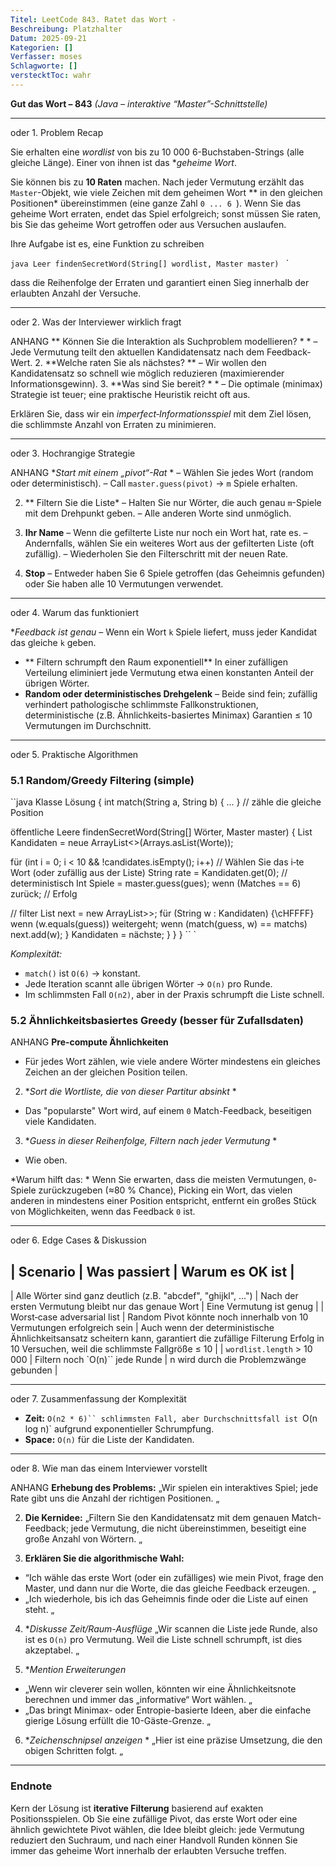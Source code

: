 ```yaml
---
Titel: LeetCode 843. Ratet das Wort -
Beschreibung: Platzhalter
Datum: 2025-09-21
Kategorien: []
Verfasser: moses
Schlagworte: []
verstecktToc: wahr
---
```

**Gut das Wort – 843**
*(Java – interaktive “Master”-Schnittstelle)*

---

oder 1. Problem Recap

Sie erhalten eine *wordlist* von bis zu 10 000 6-Buchstaben-Strings (alle gleiche Länge).
Einer von ihnen ist das **geheime Wort*.

Sie können bis zu **10 Raten** machen.
Nach jeder Vermutung erzählt das `Master`-Objekt, wie viele Zeichen mit dem geheimen Wort ** in den gleichen Positionen* übereinstimmen (eine ganze Zahl `0 ... 6 `).
Wenn Sie das geheime Wort erraten, endet das Spiel erfolgreich; sonst müssen Sie raten, bis Sie das geheime Wort getroffen oder aus Versuchen auslaufen.

Ihre Aufgabe ist es, eine Funktion zu schreiben

``java
Leer findenSecretWord(String[] wordlist, Master master)
`` `

dass die Reihenfolge der Erraten und garantiert einen Sieg innerhalb der erlaubten Anzahl der Versuche.

---

oder 2. Was der Interviewer wirklich fragt

ANHANG ** Können Sie die Interaktion als Suchproblem modellieren? * *
– Jede Vermutung teilt den aktuellen Kandidatensatz nach dem Feedback-Wert.
2. **Welche raten Sie als nächstes? **
– Wir wollen den Kandidatensatz so schnell wie möglich reduzieren (maximierender Informationsgewinn).
3. **Was sind Sie bereit? * *
– Die optimale (minimax) Strategie ist teuer; eine praktische Heuristik reicht oft aus.

Erklären Sie, dass wir ein *imperfect‐Informationsspiel* mit dem Ziel lösen, die schlimmste Anzahl von Erraten zu minimieren.

---

oder 3. Hochrangige Strategie

ANHANG **Start mit einem „pivot“-Rat* *
– Wählen Sie jedes Wort (random oder deterministisch).
– Call `master.guess(pivot)` → `m` Spiele erhalten.

2. ** Filtern Sie die Liste*
– Halten Sie nur Wörter, die auch genau `m`-Spiele mit dem Drehpunkt geben.
– Alle anderen Worte sind unmöglich.

3. **Ihr Name**
– Wenn die gefilterte Liste nur noch ein Wort hat, rate es.
– Andernfalls, wählen Sie ein weiteres Wort aus der gefilterten Liste (oft zufällig).
– Wiederholen Sie den Filterschritt mit der neuen Rate.

4. **Stop**
– Entweder haben Sie 6 Spiele getroffen (das Geheimnis gefunden) oder Sie haben alle 10 Vermutungen verwendet.

---

oder 4. Warum das funktioniert

**Feedback ist genau* – Wenn ein Wort `k` Spiele liefert, muss jeder Kandidat das gleiche `k` geben.
- ** Filtern schrumpft den Raum exponentiell** In einer zufälligen Verteilung eliminiert jede Vermutung etwa einen konstanten Anteil der übrigen Wörter.
- **Random oder deterministisches Drehgelenk** – Beide sind fein; zufällig verhindert pathologische schlimmste Fallkonstruktionen, deterministische (z.B. Ähnlichkeits-basiertes Minimax) Garantien ≤ 10 Vermutungen im Durchschnitt.

---

oder 5. Praktische Algorithmen

### 5.1 Random/Greedy Filtering (simple)

``java
Klasse Lösung {
int match(String a, String b) { ... } // zähle die gleiche Position

öffentliche Leere findenSecretWord(String[] Wörter, Master master) {
List<String> Kandidaten = neue ArrayList<>(Arrays.asList(Worte));

für (int i = 0; i < 10 && !candidates.isEmpty(); i++)
// Wählen Sie das i‐te Wort (oder zufällig aus der Liste)
String rate = Kandidaten.get(0); // deterministisch
Int Spiele = master.guess(gues);
wenn (Matches == 6) zurück; // Erfolg

// filter
List<String> next = new ArrayList>>;
für (String w : Kandidaten) {\cHFFFF}
wenn (w.equals(guess)) weitergeht;
wenn (match(guess, w) == matchs) next.add(w);
}
Kandidaten = nächste;
}
}
}
`` `

*Komplexität:*
- `match()` ist `O(6)` → konstant.
- Jede Iteration scannt alle übrigen Wörter → `O(n)` pro Runde.
- Im schlimmsten Fall `O(n2)`, aber in der Praxis schrumpft die Liste schnell.

### 5.2 Ähnlichkeitsbasiertes Greedy (besser für Zufallsdaten)

ANHANG **Pre-compute Ähnlichkeiten**
- Für jedes Wort zählen, wie viele andere Wörter mindestens ein gleiches Zeichen an der gleichen Position teilen.

2. **Sort die Wortliste, die von dieser Partitur absinkt* *
- Das "popularste" Wort wird, auf einem `0` Match-Feedback, beseitigen viele Kandidaten.

3. **Guess in dieser Reihenfolge, Filtern nach jeder Vermutung* *
- Wie oben.

*Warum hilft das: *
Wenn Sie erwarten, dass die meisten Vermutungen, `0`-Spiele zurückzugeben (≈80 % Chance), Picking ein Wort, das vielen anderen in mindestens einer Position entspricht, entfernt ein großes Stück von Möglichkeiten, wenn das Feedback `0` ist.

---

oder 6. Edge Cases & Diskussion

| Scenario | Was passiert | Warum es OK ist |
--------------------------
| Alle Wörter sind ganz deutlich (z.B. "abcdef", "ghijkl", ...") | Nach der ersten Vermutung bleibt nur das genaue Wort | Eine Vermutung ist genug |
| Worst‐case adversarial list | Random Pivot könnte noch innerhalb von 10 Vermutungen erfolgreich sein | Auch wenn der deterministische Ähnlichkeitsansatz scheitern kann, garantiert die zufällige Filterung Erfolg in 10 Versuchen, weil die schlimmste Fallgröße ≤ 10 |
| `wordlist.length` > 10 000 | Filtern noch `O(n)`` jede Runde | n wird durch die Problemzwänge gebunden |

---

oder 7. Zusammenfassung der Komplexität

- **Zeit:**
`O(n2 * 6)`` schlimmsten Fall, aber Durchschnittsfall ist `O(n log n)` aufgrund exponentieller Schrumpfung.
- **Space:**
`O(n)` für die Liste der Kandidaten.

---

oder 8. Wie man das einem Interviewer vorstellt

ANHANG **Erhebung des Problems:**
„Wir spielen ein interaktives Spiel; jede Rate gibt uns die Anzahl der richtigen Positionen. „

2. **Die Kernidee:**
„Filtern Sie den Kandidatensatz mit dem genauen Match-Feedback; jede Vermutung, die nicht übereinstimmen, beseitigt eine große Anzahl von Wörtern. „

3. **Erklären Sie die algorithmische Wahl:**
- “Ich wähle das erste Wort (oder ein zufälliges) wie mein Pivot, frage den Master, und dann nur die Worte, die das gleiche Feedback erzeugen. „
- „Ich wiederhole, bis ich das Geheimnis finde oder die Liste auf einen steht. „

4. **Diskusse Zeit/Raum-Ausflüge*
„Wir scannen die Liste jede Runde, also ist es `O(n)` pro Vermutung. Weil die Liste schnell schrumpft, ist dies akzeptabel. „

5. **Mention Erweiterungen*
- „Wenn wir cleverer sein wollen, könnten wir eine Ähnlichkeitsnote berechnen und immer das „informative“ Wort wählen. „
- „Das bringt Minimax- oder Entropie-basierte Ideen, aber die einfache gierige Lösung erfüllt die 10-Gäste-Grenze. „

6. **Zeichenschnipsel anzeigen* *
„Hier ist eine präzise Umsetzung, die den obigen Schritten folgt. „

---

### Endnote

Kern der Lösung ist **iterative Filterung** basierend auf exakten Positionsspielen.
Ob Sie eine zufällige Pivot, das erste Wort oder eine ähnlich gewichtete Pivot wählen, die Idee bleibt gleich: jede Vermutung reduziert den Suchraum, und nach einer Handvoll Runden können Sie immer das geheime Wort innerhalb der erlaubten Versuche treffen.